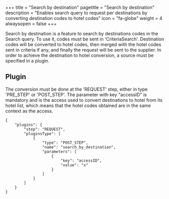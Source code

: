 +++
title = "Search by destination"
pagetitle = "Search by destination"
description = "Enables search query to request per destinations by converting destination codes to hotel codes"
icon = "fa-globe"
weight = 4
alwaysopen = false
+++ 

Search by destination is a feature to search by destinations codes in the Search query. To use it, codes must be sent in 'CriteriaSearch'. Destination codes will be converted to hotel codes, then merged with the hotel codes sent in criteria if any, and finally the request will be sent to the supplier. In order to achieve the destination to hotel conversion, a source must be specified in a plugin.

## Plugin

The conversion must be done at the 'REQUEST' step, either in type 'PRE_STEP' or 'POST_STEP'. The parameter with key "accessID" is mandatory and is the access used to convert destinations to hotel from its hotel list, which means that the hotel codes obtained are in the same context as the access.

```
{
    "plugins": {
        "step": "REQUEST",
        "pluginsType": [
            {
                "type": "POST_STEP",
                "name": "search_by_destination",
                "parameters": [
                    {
                        "key": "accessID",
                        "value": "x"
                    }
                ]
            }
        ]
    }
}
```

